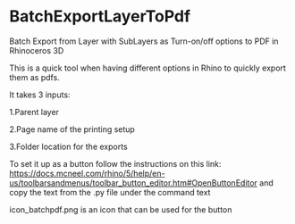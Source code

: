 # BatchExportLayerToPdf
Batch Export from Layer with SubLayers as Turn-on/off options to PDF in Rhinoceros 3D

This is a quick tool when having different options in Rhino to quickly export them as pdfs.

It takes 3 inputs:

1.Parent layer

2.Page name of the printing setup

3.Folder location for the exports

To set it up as a button follow the instructions on this link:
  https://docs.mcneel.com/rhino/5/help/en-us/toolbarsandmenus/toolbar_button_editor.htm#OpenButtonEditor
  and copy the text from the .py file under the command text

icon_batchpdf.png is an icon that can be used for the button


